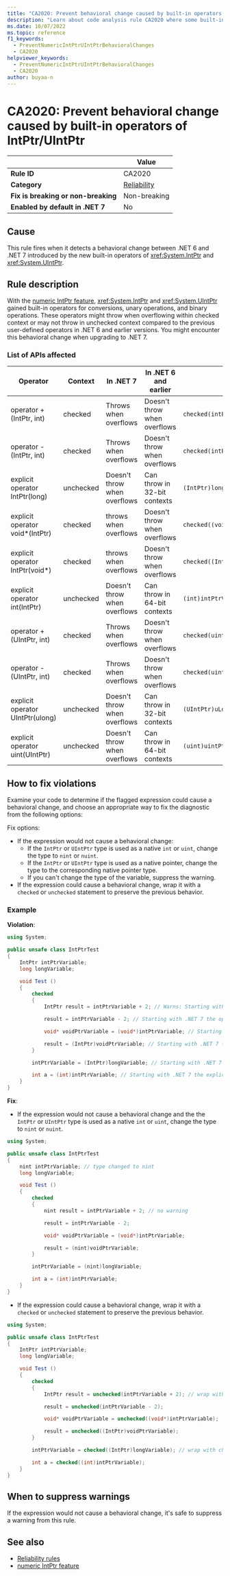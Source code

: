 ```yaml
---
title: "CA2020: Prevent behavioral change caused by built-in operators of IntPtr/UIntPtr"
description: "Learn about code analysis rule CA2020 where some built-in operators behave differently than the previous user-defined operators."
ms.date: 10/07/2022
ms.topic: reference
f1_keywords:
  - PreventNumericIntPtrUIntPtrBehavioralChanges 
  - CA2020
helpviewer_keywords:
  - PreventNumericIntPtrUIntPtrBehavioralChanges 
  - CA2020
author: buyaa-n
---
```

# CA2020: Prevent behavioral change caused by built-in operators of IntPtr/UIntPtr

|                                     | Value                                  |
| ----------------------------------- | -------------------------------------- |
| **Rule ID**                         | CA2020                                 |
| **Category**                        | [Reliability](reliability-warnings.md) |
| **Fix is breaking or non-breaking** | Non-breaking                           |
| **Enabled by default in .NET 7**    | No                                     |

## Cause

This rule fires when it detects a behavioral change between .NET 6 and .NET 7 introduced by the new built-in operators of <xref:System.IntPtr> and <xref:System.UIntPtr>.

## Rule description

With the [numeric IntPtr feature](https://github.com/dotnet/csharplang/blob/main/proposals/csharp-11.0/numeric-intptr.md), <xref:System.IntPtr> and <xref:System.UIntPtr> gained built-in operators for conversions, unary operations, and binary operations. These operators might throw when overflowing within checked context or may not throw in unchecked context compared to the previous user-defined operators in .NET 6 and earlier versions. You might encounter this behavioral change when upgrading to .NET 7.

### List of APIs affected

| Operator                         | Context   | In .NET 7                    | In .NET 6 and earlier        | Example                             |
| -------------------------------- | --------- | ---------------------------- | ---------------------------- | ----------------------------------- |
| operator +(IntPtr, int)          | checked   | Throws when overflows        | Doesn't throw when overflows | `checked(intPtrVariable + 2);`      |
| operator -(IntPtr, int)          | checked   | Throws when overflows        | Doesn't throw when overflows | `checked(intPtrVariable - 2);`      |
| explicit operator IntPtr(long)   | unchecked | Doesn't throw when overflows | Can throw in 32-bit contexts | `(IntPtr)longVariable;`             |
| explicit operator void\*(IntPtr) | checked   | throws when overflows        | Doesn't throw when overflows | `checked((void*)intPtrVariable);`   |
| explicit operator IntPtr(void\*) | checked   | throws when overflows        | Doesn't throw when overflows | `checked((IntPtr)voidPtrVariable);` |
| explicit operator int(IntPtr)    | unchecked | Doesn't throw when overflows | Can throw in 64-bit contexts | `(int)intPtrVariable;`              |
| operator +(UIntPtr, int)         | checked   | Throws when overflows        | Doesn't throw when overflows | `checked(uintPtrVariable + 2);`     |
| operator -(UIntPtr, int)         | checked   | Throws when overflows        | Doesn't throw when overflows | `checked(uintPtrVariable - 2);`     |
| explicit operator UIntPtr(ulong) | unchecked | Doesn't throw when overflows | Can throw in 32-bit contexts | `(UIntPtr)uLongVariable`            |
| explicit operator uint(UIntPtr)  | unchecked | Doesn't throw when overflows | Can throw in 64-bit contexts | `(uint)uintPtrVariable`             |

## How to fix violations

Examine your code to determine if the flagged expression could cause a behavioral change, and choose an appropriate way to fix the diagnostic from the following options:

Fix options:

- If the expression would not cause a behavioral change:
  - If the `IntPtr` or `UIntPtr` type is used as a native `int` or `uint`, change the type to `nint` or `nuint`.
  - If the `IntPtr` or `UIntPtr` type is used as a native pointer, change the type to the corresponding native pointer type.
  - If you can't change the type of the variable, suppress the warning.
- If the expression could cause a behavioral change, wrap it with a `checked` or `unchecked` statement to preserve the previous behavior.

### Example

**Violation**:

```csharp
using System;

public unsafe class IntPtrTest
{
    IntPtr intPtrVariable;
    long longVariable;

    void Test ()
    {
        checked
        {
            IntPtr result = intPtrVariable + 2; // Warns: Starting with .NET 7 the operator '+' will throw when overflowing in a checked context. Wrap the expression with an 'unchecked' statement to restore the .NET 6 behavior.

            result = intPtrVariable - 2; // Starting with .NET 7 the operator '-' will throw when overflowing in a checked context. Wrap the expression with an 'unchecked' statement to restore the .NET 6 behavior.

            void* voidPtrVariable = (void*)intPtrVariable; // Starting with .NET 7 the explicit conversion '(void*)IntPtr' will throw when overflowing in a checked context. Wrap the expression with an 'unchecked' statement to restore the .NET 6 behavior.

            result = (IntPtr)voidPtrVariable; // Starting with .NET 7 the explicit conversion '(IntPtr)void*' will throw when overflowing in a checked context. Wrap the expression with an 'unchecked' statement to restore the .NET 6 behavior.
        }

        intPtrVariable = (IntPtr)longVariable; // Starting with .NET 7 the explicit conversion '(IntPtr)Int64' will not throw when overflowing in an unchecked context. Wrap the expression with a 'checked' statement to restore the .NET 6 behavior.

        int a = (int)intPtrVariable; // Starting with .NET 7 the explicit conversion '(Int32)IntPtr' will not throw when overflowing in an unchecked context. Wrap the expression with a 'checked' statement to restore the .NET 6 behavior.
    }
}
```

**Fix**:

- If the expression would not cause a behavioral change and the the `IntPtr` or `UIntPtr` type is used as a native `int` or `uint`, change the type to `nint` or `nuint`.

```csharp
using System;

public unsafe class IntPtrTest
{
    nint intPtrVariable; // type changed to nint
    long longVariable;

    void Test ()
    {
        checked
        {
            nint result = intPtrVariable + 2; // no warning

            result = intPtrVariable - 2;

            void* voidPtrVariable = (void*)intPtrVariable;

            result = (nint)voidPtrVariable;
        }

        intPtrVariable = (nint)longVariable; 

        int a = (int)intPtrVariable;
    }
}
```

- If the expression could cause a behavioral change, wrap it with a `checked` or `unchecked` statement to preserve the previous behavior.

```csharp
using System;

public unsafe class IntPtrTest
{
    IntPtr intPtrVariable;
    long longVariable;

    void Test ()
    {
        checked
        {
            IntPtr result = unchecked(intPtrVariable + 2); // wrap with unchecked

            result = unchecked(intPtrVariable - 2);

            void* voidPtrVariable = unchecked((void*)intPtrVariable); 

            result = unchecked((IntPtr)voidPtrVariable); 
        }

        intPtrVariable = checked((IntPtr)longVariable); // wrap with checked

        int a = checked((int)intPtrVariable);
    }
}
```

## When to suppress warnings

If the expression would not cause a behavioral change, it's safe to suppress a warning from this rule.

## See also

- [Reliability rules](reliability-warnings.md)
- [numeric IntPtr feature](https://github.com/dotnet/csharplang/blob/main/proposals/csharp-11.0/numeric-intptr.md)
